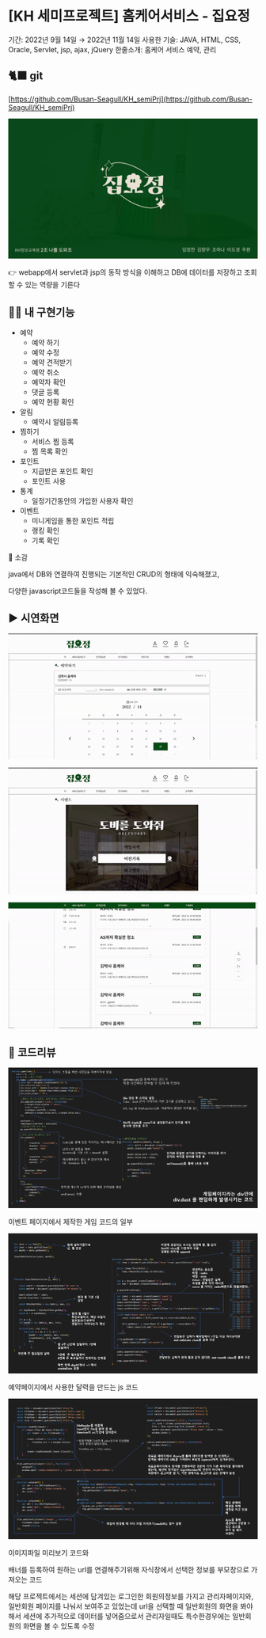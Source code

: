 # [KH 세미프로젝트] 홈케어서비스 - 집요정

기간: 2022년 9월 14일 → 2022년 11월 14일
사용한 기술: JAVA, HTML, CSS, Oracle, Servlet, jsp, ajax, jQuery
한줄소개: 홈케어 서비스 예약, 관리

## 🐈‍⬛ git

[https://github.com/Busan-Seagull/KH_semiPrj](https://github.com/Busan-Seagull/KH_semiPrj)

![[kh2조]나를도와조_집요정_page-0001.jpg](%5BKH%20%E1%84%89%E1%85%A6%E1%84%86%E1%85%B5%E1%84%91%E1%85%B3%E1%84%85%E1%85%A9%E1%84%8C%E1%85%A6%E1%86%A8%E1%84%90%E1%85%B3%5D%20%E1%84%92%E1%85%A9%E1%86%B7%E1%84%8F%E1%85%A6%E1%84%8B%E1%85%A5%E1%84%89%E1%85%A5%E1%84%87%E1%85%B5%E1%84%89%E1%85%B3%20-%20%E1%84%8C%E1%85%B5%E1%86%B8%E1%84%8B%E1%85%AD%E1%84%8C%E1%85%A5%E1%86%BC%20f0eb6bc2a81e436ab10834c8ea8c8319/kh2%25EC%25A1%25B0%25EB%2582%2598%25EB%25A5%25BC%25EB%258F%2584%25EC%2599%2580%25EC%25A1%25B0_%25EC%25A7%2591%25EC%259A%2594%25EC%25A0%2595_page-0001.jpg)

<aside>
👉 webapp에서 servlet과 jsp의 동작 방식을 이해하고 DB에 데이터를 저장하고 조회할 수 있는 역량을 기른다

</aside>

## 👨‍💻 내 구현기능

- 예약
    - 예약 하기
    - 예약 수정
    - 예약 견적받기
    - 예약 취소
    - 예약자 확인
    - 댓글 등록
    - 예약 현황 확인
- 알림
    - 예약시 알림등록
- 찜하기
    - 서비스 찜 등록
    - 찜 목록 확인
- 포인트
    - 지급받은 포인트 확인
    - 포인트 사용
- 통계
    - 일정기간동안의 가입한 사용자 확인
- 이벤트
    - 미니게임을 통한 포인트 적립
    - 랭킹 확인
    - 기록 확인

💭 소감 

java에서 DB와 연결하여 진행되는 기본적인 CRUD의 형태에 익숙해졌고,

다양한 javascript코드들을 작성해 볼 수 있었다.

## ▶️ 시연화면

![ezgif.com-gif-maker (4).gif](%5BKH%20%E1%84%89%E1%85%A6%E1%84%86%E1%85%B5%E1%84%91%E1%85%B3%E1%84%85%E1%85%A9%E1%84%8C%E1%85%A6%E1%86%A8%E1%84%90%E1%85%B3%5D%20%E1%84%92%E1%85%A9%E1%86%B7%E1%84%8F%E1%85%A6%E1%84%8B%E1%85%A5%E1%84%89%E1%85%A5%E1%84%87%E1%85%B5%E1%84%89%E1%85%B3%20-%20%E1%84%8C%E1%85%B5%E1%86%B8%E1%84%8B%E1%85%AD%E1%84%8C%E1%85%A5%E1%86%BC%20f0eb6bc2a81e436ab10834c8ea8c8319/ezgif.com-gif-maker_(4).gif)

![ezgif.com-gif-maker (5).gif](%5BKH%20%E1%84%89%E1%85%A6%E1%84%86%E1%85%B5%E1%84%91%E1%85%B3%E1%84%85%E1%85%A9%E1%84%8C%E1%85%A6%E1%86%A8%E1%84%90%E1%85%B3%5D%20%E1%84%92%E1%85%A9%E1%86%B7%E1%84%8F%E1%85%A6%E1%84%8B%E1%85%A5%E1%84%89%E1%85%A5%E1%84%87%E1%85%B5%E1%84%89%E1%85%B3%20-%20%E1%84%8C%E1%85%B5%E1%86%B8%E1%84%8B%E1%85%AD%E1%84%8C%E1%85%A5%E1%86%BC%20f0eb6bc2a81e436ab10834c8ea8c8319/ezgif.com-gif-maker_(5).gif)

![ezgif.com-gif-maker (6).gif](%5BKH%20%E1%84%89%E1%85%A6%E1%84%86%E1%85%B5%E1%84%91%E1%85%B3%E1%84%85%E1%85%A9%E1%84%8C%E1%85%A6%E1%86%A8%E1%84%90%E1%85%B3%5D%20%E1%84%92%E1%85%A9%E1%86%B7%E1%84%8F%E1%85%A6%E1%84%8B%E1%85%A5%E1%84%89%E1%85%A5%E1%84%87%E1%85%B5%E1%84%89%E1%85%B3%20-%20%E1%84%8C%E1%85%B5%E1%86%B8%E1%84%8B%E1%85%AD%E1%84%8C%E1%85%A5%E1%86%BC%20f0eb6bc2a81e436ab10834c8ea8c8319/ezgif.com-gif-maker_(6).gif)

## 💬 코드리뷰

![Untitled](%5BKH%20%E1%84%89%E1%85%A6%E1%84%86%E1%85%B5%E1%84%91%E1%85%B3%E1%84%85%E1%85%A9%E1%84%8C%E1%85%A6%E1%86%A8%E1%84%90%E1%85%B3%5D%20%E1%84%92%E1%85%A9%E1%86%B7%E1%84%8F%E1%85%A6%E1%84%8B%E1%85%A5%E1%84%89%E1%85%A5%E1%84%87%E1%85%B5%E1%84%89%E1%85%B3%20-%20%E1%84%8C%E1%85%B5%E1%86%B8%E1%84%8B%E1%85%AD%E1%84%8C%E1%85%A5%E1%86%BC%20f0eb6bc2a81e436ab10834c8ea8c8319/Untitled.png)

이벤트 페이지에서 제작한 게임 코드의 일부

![Untitled](%5BKH%20%E1%84%89%E1%85%A6%E1%84%86%E1%85%B5%E1%84%91%E1%85%B3%E1%84%85%E1%85%A9%E1%84%8C%E1%85%A6%E1%86%A8%E1%84%90%E1%85%B3%5D%20%E1%84%92%E1%85%A9%E1%86%B7%E1%84%8F%E1%85%A6%E1%84%8B%E1%85%A5%E1%84%89%E1%85%A5%E1%84%87%E1%85%B5%E1%84%89%E1%85%B3%20-%20%E1%84%8C%E1%85%B5%E1%86%B8%E1%84%8B%E1%85%AD%E1%84%8C%E1%85%A5%E1%86%BC%20f0eb6bc2a81e436ab10834c8ea8c8319/Untitled%201.png)

예약페이지에서 사용한 달력을 만드는 js 코드

![Untitled](%5BKH%20%E1%84%89%E1%85%A6%E1%84%86%E1%85%B5%E1%84%91%E1%85%B3%E1%84%85%E1%85%A9%E1%84%8C%E1%85%A6%E1%86%A8%E1%84%90%E1%85%B3%5D%20%E1%84%92%E1%85%A9%E1%86%B7%E1%84%8F%E1%85%A6%E1%84%8B%E1%85%A5%E1%84%89%E1%85%A5%E1%84%87%E1%85%B5%E1%84%89%E1%85%B3%20-%20%E1%84%8C%E1%85%B5%E1%86%B8%E1%84%8B%E1%85%AD%E1%84%8C%E1%85%A5%E1%86%BC%20f0eb6bc2a81e436ab10834c8ea8c8319/Untitled%202.png)

이미지파일 미리보기 코드와 

배너를 등록하여 원하는 url를 연결해주기위해 자식창에서 선택한 정보를 부모창으로 가져오는 코드

해당 프로젝트에서는 세션에 담겨있는 로그인한 회원의정보를 가지고 관리자페이지와, 일반회원 페이지를 나눠서 보여주고 있었는데 url을 선택할 때 일반회원의 화면을 봐야해서 세션에 추가적으로 데이터를 넣어줌으로서 관리자일때도 특수한경우에는 일반회원의 화면을 볼 수 있도록 수정